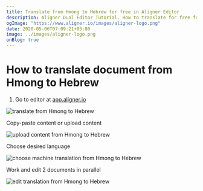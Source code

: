 ```yaml
---
title: Translate from Hmong to Hebrew for free in Aligner Editor
description: Aligner Dual Editor Tutorial. How to translate for free from Hmong to Hebrew. Aligner is multilingual document management platform. 
ogImage: "https://www.aligner.io/images/aligner-logo.png"
date: 2020-05-06T07:09:21+03:00
image: ../images/aligner-logo.png
onBlog: true
---
```


# How to translate document from Hmong to Hebrew

1. Go to editor at [app.aligner.io](https://app.aligner.io "Aligner App web page")

![translate from Hmong to Hebrew](../aligner-blank-editor.png "translate from Hmong to Hebrew")

Copy-paste content or upload content

![upload content from Hmong to Hebrew](../aligner-uploaded-document.png "upload content from Hmong to Hebrew")

Choose desired language

![choose machine translation from Hmong to Hebrew](../aligner-language-dropdown.png "choose machine translation from Hmong to Hebrew")

Work and edit 2 documents in parallel

![edit translation from Hmong to Hebrew](../aligner-double-sitded-editor.png "edit translation from Hmong to Hebrew")


